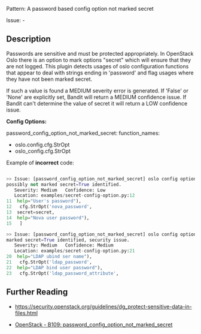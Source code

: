 Pattern: A password based config option not marked secret

Issue: -

## Description

Passwords are sensitive and must be protected appropriately. In OpenStack Oslo
there is an option to mark options "secret" which will ensure that they are
not logged. This plugin detects usages of oslo configuration functions that
appear to deal with strings ending in 'password' and flag usages where they
have not been marked secret.

If such a value is found a MEDIUM severity error is generated. If 'False' or
'None' are explicitly set, Bandit will return a MEDIUM confidence issue. If
Bandit can't determine the value of secret it will return a LOW confidence
issue.

**Config Options:**

password_config_option_not_marked_secret:
function_names:
- oslo.config.cfg.StrOpt
- oslo_config.cfg.StrOpt

Example of **incorrect** code:

```python

>> Issue: [password_config_option_not_marked_secret] oslo config option
possibly not marked secret=True identified.
   Severity: Medium   Confidence: Low
   Location: examples/secret-config-option.py:12
11  help="User's password"),
12   cfg.StrOpt('nova_password',
13  secret=secret,
14  help="Nova user password"),
15   ]

>> Issue: [password_config_option_not_marked_secret] oslo config option not
marked secret=True identified, security issue.
   Severity: Medium   Confidence: Medium
   Location: examples/secret-config-option.py:21
20  help="LDAP ubind ser name"),
21   cfg.StrOpt('ldap_password',
22  help="LDAP bind user password"),
23   cfg.StrOpt('ldap_password_attribute',

```

## Further Reading

  - <https://security.openstack.org/guidelines/dg_protect-sensitive-data-in-files.html>
* [OpenStack - B109: password_config_option_not_marked_secret](https://docs.openstack.org/developer/bandit/plugins/password_config_option_not_marked_secret.html)
